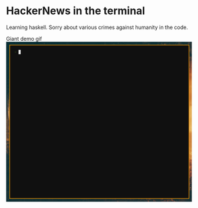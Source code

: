 # HackerNews in the terminal

Learning haskell. Sorry about various crimes against humanity in the code.

Giant demo gif
![demo gif](https://github.com/OlleLinderos/hn/blob/master/hn.gif)
